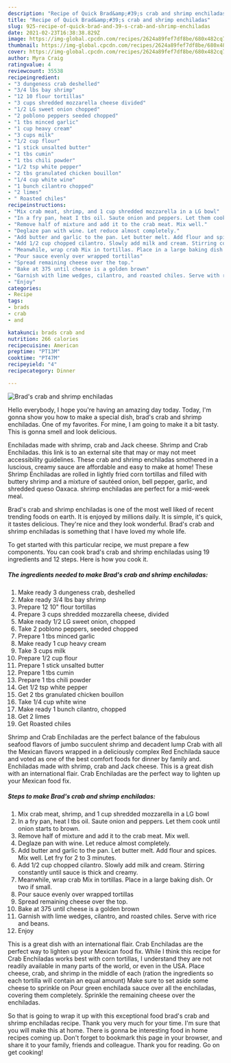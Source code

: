 ```yaml
---
description: "Recipe of Quick Brad&amp;#39;s crab and shrimp enchiladas"
title: "Recipe of Quick Brad&amp;#39;s crab and shrimp enchiladas"
slug: 925-recipe-of-quick-brad-and-39-s-crab-and-shrimp-enchiladas
date: 2021-02-23T16:38:38.829Z
image: https://img-global.cpcdn.com/recipes/2624a89fef7df8be/680x482cq70/brads-crab-and-shrimp-enchiladas-recipe-main-photo.jpg
thumbnail: https://img-global.cpcdn.com/recipes/2624a89fef7df8be/680x482cq70/brads-crab-and-shrimp-enchiladas-recipe-main-photo.jpg
cover: https://img-global.cpcdn.com/recipes/2624a89fef7df8be/680x482cq70/brads-crab-and-shrimp-enchiladas-recipe-main-photo.jpg
author: Myra Craig
ratingvalue: 4
reviewcount: 35538
recipeingredient:
- "3 dungeness crab deshelled"
- "3/4 lbs bay shrimp"
- "12 10 flour tortillas"
- "3 cups shredded mozzarella cheese divided"
- "1/2 LG sweet onion chopped"
- "2 poblono peppers seeded chopped"
- "1 tbs minced garlic"
- "1 cup heavy cream"
- "3 cups milk"
- "1/2 cup flour"
- "1 stick unsalted butter"
- "1 tbs cumin"
- "1 tbs chili powder"
- "1/2 tsp white pepper"
- "2 tbs granulated chicken bouillon"
- "1/4 cup white wine"
- "1 bunch cilantro chopped"
- "2 limes"
- " Roasted chiles"
recipeinstructions:
- "Mix crab meat, shrimp, and 1 cup shredded mozzarella in a LG bowl"
- "In a fry pan, heat I tbs oil. Saute onion and peppers. Let them cook until onion starts to brown."
- "Remove half of mixture and add it to the crab meat. Mix well."
- "Deglaze pan with wine. Let reduce almost completely."
- "Add butter and garlic to the pan. Let butter melt. Add flour and spices. Mix well. Let fry for 2 to 3 minutes."
- "Add 1/2 cup chopped cilantro. Slowly add milk and cream. Stirring constantly until sauce is thick and creamy."
- "Meanwhile, wrap crab Mix in tortillas. Place in a large baking dish. Or two if small."
- "Pour sauce evenly over wrapped tortillas"
- "Spread remaining cheese over the top."
- "Bake at 375 until cheese is a golden brown"
- "Garnish with lime wedges, cilantro, and roasted chiles. Serve with rice and beans."
- "Enjoy"
categories:
- Recipe
tags:
- brads
- crab
- and

katakunci: brads crab and 
nutrition: 266 calories
recipecuisine: American
preptime: "PT13M"
cooktime: "PT47M"
recipeyield: "4"
recipecategory: Dinner

---
```



![Brad&#39;s crab and shrimp enchiladas](https://img-global.cpcdn.com/recipes/2624a89fef7df8be/680x482cq70/brads-crab-and-shrimp-enchiladas-recipe-main-photo.jpg)

Hello everybody, I hope you're having an amazing day today. Today, I'm gonna show you how to make a special dish, brad&#39;s crab and shrimp enchiladas. One of my favorites. For mine, I am going to make it a bit tasty. This is gonna smell and look delicious.

Enchiladas made with shrimp, crab and Jack cheese. Shrimp and Crab Enchiladas. this link is to an external site that may or may not meet accessibility guidelines. These crab and shrimp enchiladas smothered in a luscious, creamy sauce are affordable and easy to make at home! These Shrimp Enchiladas are rolled in lightly fried corn tortillas and filled with buttery shrimp and a mixture of sautéed onion, bell pepper, garlic, and shredded queso Oaxaca. shrimp enchiladas are perfect for a mid-week meal.

Brad&#39;s crab and shrimp enchiladas is one of the most well liked of recent trending foods on earth. It is enjoyed by millions daily. It is simple, it's quick, it tastes delicious. They're nice and they look wonderful. Brad&#39;s crab and shrimp enchiladas is something that I have loved my whole life.


To get started with this particular recipe, we must prepare a few components. You can cook brad&#39;s crab and shrimp enchiladas using 19 ingredients and 12 steps. Here is how you cook it.

<!--inarticleads1-->

##### The ingredients needed to make Brad&#39;s crab and shrimp enchiladas:

1. Make ready 3 dungeness crab, deshelled
1. Make ready 3/4 lbs bay shrimp
1. Prepare 12 10&#34; flour tortillas
1. Prepare 3 cups shredded mozzarella cheese, divided
1. Make ready 1/2 LG sweet onion, chopped
1. Take 2 poblono peppers, seeded chopped
1. Prepare 1 tbs minced garlic
1. Make ready 1 cup heavy cream
1. Take 3 cups milk
1. Prepare 1/2 cup flour
1. Prepare 1 stick unsalted butter
1. Prepare 1 tbs cumin
1. Prepare 1 tbs chili powder
1. Get 1/2 tsp white pepper
1. Get 2 tbs granulated chicken bouillon
1. Take 1/4 cup white wine
1. Make ready 1 bunch cilantro, chopped
1. Get 2 limes
1. Get  Roasted chiles


Shrimp and Crab Enchiladas are the perfect balance of the fabulous seafood flavors of jumbo succulent shrimp and decadent lump Crab with all the Mexican flavors wrapped in a deliciously complex Red Enchilada sauce and voted as one of the best comfort foods for dinner by family and. Enchiladas made with shrimp, crab and Jack cheese. This is a great dish with an international flair. Crab Enchiladas are the perfect way to lighten up your Mexican food fix. 

<!--inarticleads2-->

##### Steps to make Brad&#39;s crab and shrimp enchiladas:

1. Mix crab meat, shrimp, and 1 cup shredded mozzarella in a LG bowl
1. In a fry pan, heat I tbs oil. Saute onion and peppers. Let them cook until onion starts to brown.
1. Remove half of mixture and add it to the crab meat. Mix well.
1. Deglaze pan with wine. Let reduce almost completely.
1. Add butter and garlic to the pan. Let butter melt. Add flour and spices. Mix well. Let fry for 2 to 3 minutes.
1. Add 1/2 cup chopped cilantro. Slowly add milk and cream. Stirring constantly until sauce is thick and creamy.
1. Meanwhile, wrap crab Mix in tortillas. Place in a large baking dish. Or two if small.
1. Pour sauce evenly over wrapped tortillas
1. Spread remaining cheese over the top.
1. Bake at 375 until cheese is a golden brown
1. Garnish with lime wedges, cilantro, and roasted chiles. Serve with rice and beans.
1. Enjoy


This is a great dish with an international flair. Crab Enchiladas are the perfect way to lighten up your Mexican food fix. While I think this recipe for Crab Enchiladas works best with corn tortillas, I understand they are not readily available in many parts of the world, or even in the USA. Place cheese, crab, and shrimp in the middle of each (ration the ingredients so each tortilla will contain an equal amount) Make sure to set aside some cheese to sprinkle on Pour green enchilada sauce over all the enchiladas, covering them completely. Sprinkle the remaining cheese over the enchiladas. 

So that is going to wrap it up with this exceptional food brad&#39;s crab and shrimp enchiladas recipe. Thank you very much for your time. I'm sure that you will make this at home. There is gonna be interesting food in home recipes coming up. Don't forget to bookmark this page in your browser, and share it to your family, friends and colleague. Thank you for reading. Go on get cooking!
